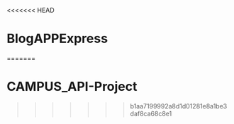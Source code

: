 <<<<<<< HEAD
# BlogAPPExpress
=======
# CAMPUS_API-Project
>>>>>>> b1aa7199992a8d1d01281e8a1be3daf8ca68c8e1
